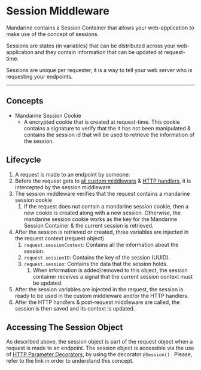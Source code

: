 # Session Middleware
Mandarine contains a Session Container that allows your web-application to make use of the concept of sessions. 

Sessions are states (in variables) that can be distributed across your web-application and they contain information that can be updated at request-time.

Sessions are unique per requester, it is a way to tell your web server who is requesting your endpoints.

-----

## Concepts
- Mandarine Session Cookie
    - A encrypted cookie that is created at request-time. This cookie contains a signature to verify that the it has not been manipulated & contains the session id that will be used to retrieve the information of the session. 
    
## Lifecycle
1) A request is made to an endpoint by someone.
2) Before the request gets to [all custom middleware](/docs/mandarine/custom-middleware) & [HTTP handlers](/docs/mandarine/http-handlers), it is intercepted by the session middleware
3) The session middleware verifies that the request contains a mandarine session cookie
    1) If the request does not contain a mandarine session cookie, then a new cookie is created along with a new session. Otherwise, the mandarine session cookie works as the key for the Mandarine Session Container & the current session is retrieved.
4) After the session is retrieved or created, three variables are injected in the request context (request object)
    1) `request.sessionContext`: Contains all the information about the session.
    2) `request.sessionID`: Contains the key of the session (UUID).
    3) `request.session`: Contains the data that the session holds.
        1) When information is added/removed to this object, the session container receives a signal that the current session context must be updated.
5) After the session variables are injected in the request, the session is ready to be used in the custom middleware and/or the HTTP handlers.
6) After the HTTP handlers & post-request middleware are called, the session is then saved and its context is updated.

## Accessing The Session Object
As described above, the session object is part of the request object when a request is made to an endpoint. The session object is accessible via the use of [HTTP Parameter Decorators](/docs/mandarine/http-handlers), by using the decorator `@Session()` . Please, refer to the link in order to understand this concept.
